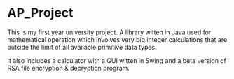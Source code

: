 # AP_Project

This is my first year university project. A library witten in Java used for mathematical operation which involves very big integer calculations
that are outside the limit of all available primitive data types.

It also includes a calculator with a GUI witten in Swing and a beta version of RSA file encryption & decryption program.
